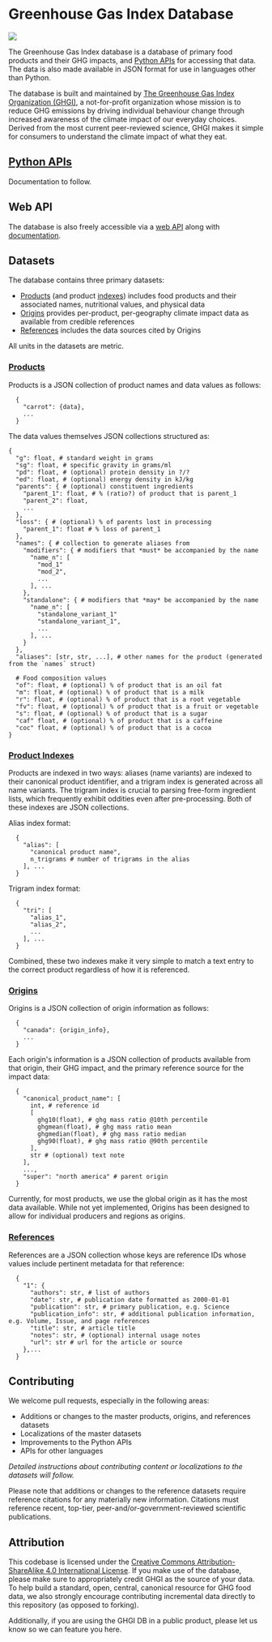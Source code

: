 # Greenhouse Gas Index Database
[![](https://img.shields.io/badge/license-CC--BY--SA%204.0-blue)](https://creativecommons.org/licenses/by-sa/4.0/)

The Greenhouse Gas Index database is a database of primary food products and their GHG impacts, and [Python APIs](#python-apis) for accessing that data. The data is also made available in JSON format for use in languages other than Python.

The database is built and maintained by [The Greenhouse Gas Index Organization (GHGI)](https://ghgi.org), a not-for-profit organization whose mission is to reduce GHG emissions by driving individual behaviour change through increased awareness of the climate impact of our everyday choices. Derived from the most current peer-reviewed science, GHGI makes it simple for consumers to understand the climate impact of what they eat.

## [Python APIs](#python-apis)
Documentation to follow.

## Web API
The database is also freely accessible via a [web API](https://api.ghgi.org) along with [documentation](https://ghgi.org/api/docs).

## Datasets
The database contains three primary datasets:
* [Products](#products) (and product [indexes](#product-indexes)) includes food products and their associated names, nutritional values, and physical data
* [Origins](#origins) provides per-product, per-geography climate impact data as available from credible references
* [References](#references) includes the data sources cited by Origins

All units in the datasets are metric.

### [Products](#products)
Products is a JSON collection of product names and data values as follows:
```
  {
    "carrot": {data},
    ...
  }
```

The data values themselves JSON collections structured as:
```
{
  "g": float, # standard weight in grams
  "sg": float, # specific gravity in grams/ml
  "pd": float, # (optional) protein density in ?/?
  "ed": float, # (optional) energy density in kJ/kg
  "parents": { # (optional) constituent ingredients
    "parent_1": float, # % (ratio?) of product that is parent_1
    "parent_2": float,
    ...
  },
  "loss": { # (optional) % of parents lost in processing
    "parent_1": float # % loss of parent_1
  },
  "names": { # collection to generate aliases from
    "modifiers": { # modifiers that *must* be accompanied by the name
      "name_n": [
        "mod_1"
        "mod_2",
        ...
      ], ...
    },
    "standalone": { # modifiers that *may* be accompanied by the name
      "name_n": [
        "standalone_variant_1"
        "standalone_variant_1",
        ...
      ], ...
    }
  },
  "aliases": [str, str, ...], # other names for the product (generated from the `names` struct)

  # Food composition values
  "of": float, # (optional) % of product that is an oil fat
  "m": float, # (optional) % of product that is a milk
  "r": float, # (optional) % of product that is a root vegetable
  "fv": float, # (optional) % of product that is a fruit or vegetable
  "s": float, # (optional) % of product that is a sugar
  "caf" float, # (optional) % of product that is a caffeine
  "coc" float, # (optional) % of product that is a cocoa
}
```

### [Product Indexes](#product-indexes)
Products are indexed in two ways: aliases (name variants) are indexed to their canonical product identifier, and a trigram index is generated across all name variants. The trigram index is crucial to parsing free-form ingredient lists, which frequently exhibit oddities even after pre-processing. Both of these indexes are JSON collections.

Alias index format:
```
  {
    "alias": [
      "canonical product name", 
      n_trigrams # number of trigrams in the alias
    ], ...
  }
```

Trigram index format:
```
  {
    "tri": [
      "alias_1",
      "alias_2",
      ...
    ], ...
  }
```

Combined, these two indexes make it very simple to match a text entry to the correct product regardless of how it is referenced.

### [Origins](#origins)
Origins is a JSON collection of origin information as follows:
```
  {
    "canada": {origin_info},
    ...
  }    
```

Each origin's information is a JSON collection of products available from that origin, their GHG impact, and the primary reference source for the impact data:
```
  {
    "canonical_product_name": [
      int, # reference id
      [
        ghg10(float), # ghg mass ratio @10th percentile
        ghgmean(float), # ghg mass ratio mean
        ghgmedian(float), # ghg mass ratio median
        ghg90(float), # ghg mass ratio @90th percentile
      ],
      str # (optional) text note
    ],
    ...,
    "super": "north america" # parent origin 
  }

```

Currently, for most products, we use the global origin as it has the most data available. While not yet implemented, Origins has been designed to allow for individual producers and regions as origins.

### [References](#references)
References are a JSON collection whose keys are reference IDs whose values include pertinent metadata for that reference:
```
  {
    "1": {
      "authors": str, # list of authors
      "date": str, # publication date formatted as 2000-01-01
      "publication": str, # primary publication, e.g. Science
      "publication_info": str, # additional publication information, e.g. Volume, Issue, and page references
      "title": str, # article title
      "notes": str, # (optional) internal usage notes
      "url": str # url for the article or source
    },...
  }
```

## Contributing
We welcome pull requests, especially in the following areas:
* Additions or changes to the master products, origins, and references datasets
* Localizations of the master datasets
* Improvements to the Python APIs
* APIs for other languages

_Detailed instructions about contributing content or localizations to the datasets will follow._

Please note that additions or changes to the reference datasets require reference citations for any materially new information. Citations must reference recent, top-tier, peer-and/or-government-reviewed scientific publications.

## Attribution
This codebase is licensed under the [Creative Commons Attribution-ShareAlike 4.0 International License](https://creativecommons.org/licenses/by-sa/4.0/). If you make use of the database, please make sure to appropriately credit GHGI as the source of your data. To help build a standard, open, central, canonical resource for GHG food data, we also strongly encourage contributing incremental data directly to this repository (as opposed to forking).

Additionally, if you are using the GHGI DB in a public product, please let us know so we can feature you here.
